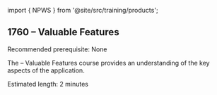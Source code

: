 import { NPWS } from '@site/src/training/products';

## 1760 <NPWS /> – Valuable Features

Recommended prerequisite: None

The <NPWS /> – Valuable Features course provides an understanding of the key aspects of the application.

Estimated length: 2 minutes
